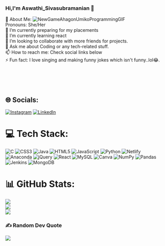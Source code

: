 <h3>Hi,I'm Aswathi_Sivasubramanian 👋</h3>

💫 About Me:
![NewGameAhagonUmikoProgrammingGIF](https://user-images.githubusercontent.com/87479231/185782980-0f8b03aa-9e1a-441d-9baa-a43f158264bd.gif)
<br>
Pronouns: She/Her<br>🔭 I’m currently preparing for my placements<br>🌱 I’m currently learning react<br>👯 I’m looking to collaborate with more friends for projects.<br>💬 Ask me about Coding or any tech-related stuff.<br>📫 How to reach me: Check social links below<br>⚡ Fun fact: I love singing and making funny jokes which isn't funny..lol😂.<br><br><br><br><br>

## 🌐 Socials:
[![Instagram](https://img.shields.io/badge/Instagram-%23E4405F.svg?logo=Instagram&logoColor=white)](https://www.linkedin.com/in/aswathi-sivasubramanian-b5216a201) [![LinkedIn](https://img.shields.io/badge/LinkedIn-%230077B5.svg?logo=linkedin&logoColor=white)](https://www.linkedin.com/in/aswathi-sivasubramanian-b5216a201)

# 💻 Tech Stack:

![C](https://img.shields.io/badge/c-%2300599C.svg?style=plastic&logo=c&logoColor=white) ![CSS3](https://img.shields.io/badge/css3-%231572B6.svg?style=plastic&logo=css3&logoColor=white) ![Java](https://img.shields.io/badge/java-%23ED8B00.svg?style=plastic&logo=java&logoColor=white) ![HTML5](https://img.shields.io/badge/html5-%23E34F26.svg?style=plastic&logo=html5&logoColor=white) ![JavaScript](https://img.shields.io/badge/javascript-%23323330.svg?style=plastic&logo=javascript&logoColor=%23F7DF1E) ![Python](https://img.shields.io/badge/python-3670A0?style=plastic&logo=python&logoColor=ffdd54) ![Netlify](https://img.shields.io/badge/netlify-%23000000.svg?style=plastic&logo=netlify&logoColor=#00C7B7) ![Anaconda](https://img.shields.io/badge/Anaconda-%2344A833.svg?style=plastic&logo=anaconda&logoColor=white) ![jQuery](https://img.shields.io/badge/jquery-%230769AD.svg?style=plastic&logo=jquery&logoColor=white) ![React](https://img.shields.io/badge/react-%2320232a.svg?style=plastic&logo=react&logoColor=%2361DAFB) ![MySQL](https://img.shields.io/badge/mysql-%2300f.svg?style=plastic&logo=mysql&logoColor=white) ![Canva](https://img.shields.io/badge/Canva-%2300C4CC.svg?style=plastic&logo=Canva&logoColor=white) ![NumPy](https://img.shields.io/badge/numpy-%23013243.svg?style=plastic&logo=numpy&logoColor=white) ![Pandas](https://img.shields.io/badge/pandas-%23150458.svg?style=plastic&logo=pandas&logoColor=white) ![Jenkins](https://img.shields.io/badge/jenkins-%232C5263.svg?style=plastic&logo=jenkins&logoColor=white) ![MongoDB](https://img.shields.io/badge/MongoDB-%234ea94b.svg?style=plastic&logo=mongodb&logoColor=white)

# 📊 GitHub Stats:

![](https://github-readme-stats.vercel.app/api?username=aswathi-sivasubramanian&theme=merko&hide_border=false&include_all_commits=true&count_private=true)<br/>
![](https://github-readme-streak-stats.herokuapp.com/?user=aswathi-sivasubramanian&theme=merko&hide_border=false)<br/>
![](https://github-readme-stats.vercel.app/api/top-langs/?username=aswathi-sivasubramanian&theme=merko&hide_border=false&include_all_commits=true&count_private=true&layout=compact)

### ✍️ Random Dev Quote

![](https://quotes-github-readme.vercel.app/api?type=horizontal&theme=radical)

<!-- ### 😂 Random Dev Meme

<img src="https://in.images.search.yahoo.com/images/view;_ylt=AwrKC2vR6gFjcrwZxsq9HAx.;_ylu=c2VjA3NyBHNsawNpbWcEb2lkA2Y2NDUyMWM5YjcwNDg3MTVlZTVlZDRlMjNlMmE5NTA3BGdwb3MDNTMEaXQDYmluZw--?back=https%3A%2F%2Fin.images.search.yahoo.com%2Fsearch%2Fimages%3Fp%3Dcoding%2Bimages%26type%3DE210IN826G0%26fr%3Dmcafee%26fr2%3Dpiv-web%26nost%3D1%26tab%3Dorganic%26ri%3D53&w=1920&h=1200&imgurl=www.baltana.com%2Ffiles%2Fwallpapers-8%2FComputer-Coding-HD-Wallpaper-24750.jpg&rurl=https%3A%2F%2Fwww.baltana.com%2Fabstract%2Fcomputer-coding-hd-wallpaper-24750.html&size=1376.4KB&p=coding+images&oid=f64521c9b7048715ee5ed4e23e2a9507&fr2=piv-web&fr=mcafee&tt=Computer+Coding+HD+Wallpaper+24750+-+Baltana&b=36&ni=21&no=53&ts=&tab=organic&sigr=sWguWPi2qKSZ&sigb=1ymDAUk8Kcq.&sigi=vUC2jp57qEzt&sigt=rwtNDkE4Tu_f&.crumb=xXzKMsNxW97&fr=mcafee&fr2=piv-web&type=E210IN826G0" width="512px"/>
 -->
